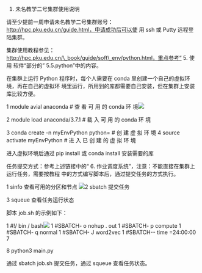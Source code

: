 1. 未名教学二号集群使用说明

<a name="_page105_x72.00_y137.31"></a>请至少提前一周申请未名教学二号集群账号： http://hpc.pku.edu.cn/guide.html，申请成功后可以使 用 ssh 或 Putty 远程登陆集群。

集群使用教程参见： http://hpc.pku.edu.cn/\_book/guide/soft\_env/python.html，重点参考“ 5. 使用 软件“部分的” 5.5.python”中的内容。

在集群上运行 Python 程序时，每个人需要在 conda 里创建一个自己的虚拟环境，再在自己的虚拟环 境里运行，所用到的库都需要自己安装，但在集群上安装库比较方便。

1 module avial anaconda # 查 看 可 用 的 conda 环 境![](Aspose.Words.b353301d-f3c7-44fc-a0ef-0183eb531768.159.png)

2 module load anaconda/3.7.1 # 载 入 可 用 的 conda 环 境

3 conda create -n myEnvPython python=<version> # 创 建 虚 拟 环 境 4 source activate myEnvPython # 进 入 已 创 建 的 虚 拟 环 境

进入虚拟环境后通过 pip install 或 conda install 安装需要的库

任务提交方式：参考上述链接中的“ 6. 作业调度系统”，注意：不能直接在集群上运行任务，需要按教程 中的方式编写脚本后，通过提交任务的方式执行。

1 sinfo 查看可用的分区和节点 ![](Aspose.Words.b353301d-f3c7-44fc-a0ef-0183eb531768.160.png)2 sbatch 提交任务

3 squeue 查看任务运行状态

脚本 job.sh 的示例如下：

1  #!/ bin / bash![](Aspose.Words.b353301d-f3c7-44fc-a0ef-0183eb531768.161.png)
1  #SBATCH- o nohup . out
1  #SBATCH- p compute
1  #SBATCH- q normal
1  #SBATCH- J word2vec
1  #SBATCH-- time =24:00:00 7

8 python3 main.py

通过 sbatch job.sh 提交任务，通过 squeue 查看任务状态。

